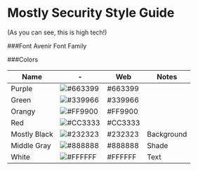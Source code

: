 # Mostly Security Style Guide

(As you can see, this is high tech!)


###Font
Avenir Font Family

###Colors

| Name | - | Web | Notes |
|------|---|-----|-------|
| Purple | ![#663399](https://placehold.it/30/663399/000000?text=+) | #663399 | |
| Green | ![#339966](https://placehold.it/30/339966/000000?text=+) | #339966 | |
| Orangy | ![#FF9900](https://placehold.it/30/FF9900/000000?text=+) | #FF9900 | |
| Red | ![#CC3333](https://placehold.it/30/CC3333/000000?text=+) | #CC3333 | |
| Mostly Black | ![#232323](https://placehold.it/30/232323/000000?text=+) | #232323 | Background |
| Middle Gray | ![#888888](https://placehold.it/30/888888/000000?text=+) | #888888 | Shade |
| White | ![#FFFFFF](https://placehold.it/30/FFFFFF/000000?text=+) | #FFFFFF | Text |
